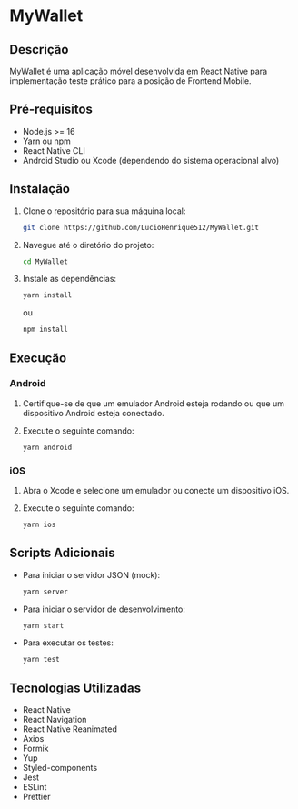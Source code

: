 # MyWallet

## Descrição

MyWallet é uma aplicação móvel desenvolvida em React Native para implementação teste prático para a posição de Frontend Mobile.

## Pré-requisitos

- Node.js >= 16
- Yarn ou npm
- React Native CLI
- Android Studio ou Xcode (dependendo do sistema operacional alvo)

## Instalação

1. Clone o repositório para sua máquina local:

   ```bash
   git clone https://github.com/LucioHenrique512/MyWallet.git
   ```

2. Navegue até o diretório do projeto:

   ```bash
   cd MyWallet
   ```

3. Instale as dependências:

   ```bash
   yarn install
   ```

   ou

   ```bash
   npm install
   ```

## Execução

### Android

1. Certifique-se de que um emulador Android esteja rodando ou que um dispositivo Android esteja conectado.

2. Execute o seguinte comando:

   ```bash
   yarn android
   ```

### iOS

1. Abra o Xcode e selecione um emulador ou conecte um dispositivo iOS.

2. Execute o seguinte comando:

   ```bash
   yarn ios
   ```

## Scripts Adicionais
- Para iniciar o servidor JSON (mock):

  ```bash
  yarn server
  ```

- Para iniciar o servidor de desenvolvimento:

  ```bash
  yarn start
  ```

- Para executar os testes:

  ```bash
  yarn test
  ```

## Tecnologias Utilizadas

- React Native
- React Navigation
- React Native Reanimated
- Axios
- Formik
- Yup
- Styled-components
- Jest
- ESLint
- Prettier

